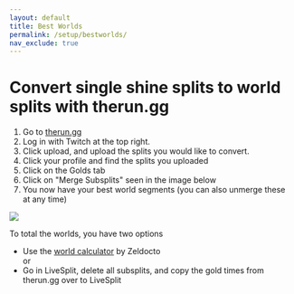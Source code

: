 ```yaml
---
layout: default
title: Best Worlds
permalink: /setup/bestworlds/
nav_exclude: true
---
```


# Convert single shine splits to world splits with therun.gg  

1. Go to [therun.gg](https://therun.gg)
2. Log in with Twitch at the top right.
3. Click upload, and upload the splits you would like to convert.
4. Click your profile and find the splits you uploaded
5. Click on the Golds tab
6. Click on "Merge Subsplits" seen in the image below
7. You now have your best world segments (you can also unmerge these at any time)

<img src="/sms-guide/assets/setup/mergesubsplits.png">

To total the worlds, you have two options
- Use the [world calculator](https://zeldocto.github.io/worldcalc/) by Zeldocto  
   or  
- Go in LiveSplit, delete all subsplits, and copy the gold times from therun.gg over to LiveSplit
